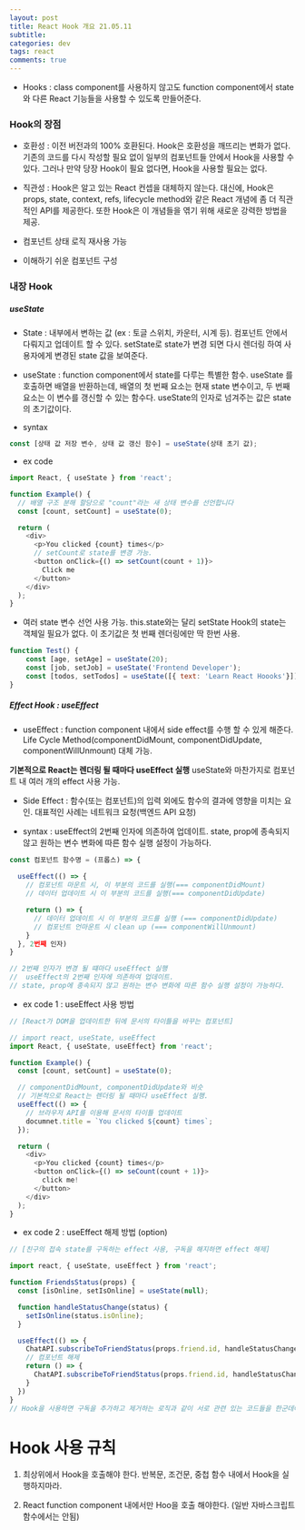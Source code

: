 ```yaml
--- 
layout: post  
title: React Hook 개요 21.05.11
subtitle: 
categories: dev
tags: react
comments: true  
--- 
```


- Hooks : class component를 사용하지 않고도 function component에서 state와 다른 React 기능들을 사용할 수 있도록 만들어준다.
 
### Hook의 장점

- 호환성 : 이전 버전과의 100% 호환된다. Hook은 호환성을 깨뜨리는 변화가 없다. 기존의 코드를 다시 작성할 필요 없이 일부의 컴포넌트들 안에서 Hook을 사용할 수 있다. 그러나 만약 당장 Hook이 필요 없다면, Hook을 사용할 필요는 없다. 

- 직관성 : Hook은 알고 있는 React 컨셉을 대체하지 않는다. 대신에, Hook은 props, state, context, refs, lifecycle method와 같은 React 개념에 좀 더 직관적인 API를 제공한다. 또한 Hook은 이 개념들을 엮기 위해 새로운 강력한 방법을 제공.

- 컴포넌트 상태 로직 재사용 가능

- 이해하기 쉬운 컴포넌트 구성

### 내장 Hook

##### useState

- State : 내부에서 변하는 값 (ex : 토글 스위치, 카운터, 시계 등). 컴포넌트 안에서 다뤄지고 업데이트 할 수 있다. setState로 state가 변경 되면 다시 렌더링 하여 사용자에게 변경된 state 값을 보여준다.

- useState : function component에서 state를 다루는 특별한 함수. useState 를 호출하면 배열을 반환하는데, 배열의 첫 번째 요소는 현재 state 변수이고, 두 번째 요소는 이 변수를 갱신할 수 있는 함수다. useState의 인자로 넘겨주는 값은 state의 초기값이다. 

- syntax

```js
const [상태 값 저장 변수, 상태 값 갱신 함수] = useState(상태 초기 값);
```

- ex code

```js
import React, { useState } from 'react';

function Example() {
  // 배열 구조 분해 할당으로 "count"라는 새 상태 변수를 선언합니다
  const [count, setCount] = useState(0);

  return (
    <div>
      <p>You clicked {count} times</p>
      // setCount로 state를 변경 가능.
      <button onClick={() => setCount(count + 1)}>
        Click me
      </button>
    </div>
  );
}
```

- 여러 state 변수 선언 사용 가능.
this.state와는 달리 setState Hook의 state는 객체일 필요가 없다. 이 초기값은 첫 번째 렌더링에만 딱 한번 사용.

```js
function Test() {
    const [age, setAge] = useState(20);
    const [job, setJob] = useState('Frontend Developer');
    const [todos, setTodos] = useState([{ text: 'Learn React Hoooks'}])
}
```

##### Effect Hook : useEffect

- useEffect : function component 내에서 side effect를 수행 할 수 있게 해준다.
Life Cycle Method(componentDidMount, componentDidUpdate, componentWillUnmount) 대체 가능.

**기본적으로 React는 렌더링 될 때마다 useEffect 실행** useState와 마찬가지로 컴포넌트 내 여러 개의 effect 사용 가능.

- Side Effect : 함수(또는 컴포넌트)의 입력 외에도 함수의 결과에 영향을 미치는 요인. 대표적인 사례는 네트워크 요청(백엔드 API 요청)

- syntax : useEffect의 2번째 인자에 의존하여 업데이트. state, prop에 종속되지 않고 원하는 변수 변화에 따른 함수 실행 설정이 가능하다.

```js
const 컴포넌트 함수명 = (프롭스) => {
  
  useEffect(() => {
    // 컴포넌트 마운트 시, 이 부분의 코드를 실행(=== componentDidMount)
    // 데이터 업데이트 시 이 부분의 코드를 실행(=== componentDidUpdate)

    return () => {
      // 데이터 업데이트 시 이 부분의 코드를 실행 (=== componentDidUpdate)
      // 컴포넌트 언마운트 시 clean up (=== componentWillUnmount)
    }
  }, 2번째 인자)
}

// 2번째 인자가 변경 될 떄마다 useEffect 실행
//  useEffect의 2번째 인자에 의존하여 업데이트. 
// state, prop에 종속되지 않고 원하는 변수 변화에 따른 함수 실행 설정이 가능하다.
```

- ex code 1 : useEffect 사용 방법

```js
// [React가 DOM을 업데이트한 뒤에 문서의 타이틀을 바꾸는 컴포넌트]

// import react, useState, useEffect 
import React, { useState, useEffect} from 'react';

function Example() {
  const [count, setCount] = useState(0);

  // componentDidMount, componentDidUpdate와 비슷
  // 기본적으로 React는 렌더링 될 때마다 useEffect 실행.
  useEffect(() => {
    // 브라우저 API를 이용해 문서의 타이틀 업데이트
    documnet.title = `You clicked ${count} times`;
  });

  return (
    <div>
      <p>You clicked {count} times</p>
      <button onClick={() => seCount(count + 1)}>
        click me!
      </button>
    </div>
  );
}
```

- ex code 2 : useEffect 해제 방법 (option) 

```js
// [친구의 접속 state를 구독하는 effect 사용, 구독을 해지하면 effect 해제]

import react, { useState, useEffect } from 'react';

function FriendsStatus(props) {
  const [isOnline, setIsOnline] = useState(null);

  function handleStatusChange(status) {
    setIsOnline(status.isOnline);
  }

  useEffect(() => {
    ChatAPI.subscribeToFriendStatus(props.friend.id, handleStatusChange);
    // 컴포넌트 해제
    return () => {
      ChatAPI.subscribeToFriendStatus(props.friend.id, handleStatusChange);
    }
  }) 
}
// Hook을 사용하면 구독을 추가하고 제거하는 로직과 같이 서로 관련 있는 코드들을 한군데에 모아서 작성할 수 있습니다.
```

# Hook 사용 규칙

1. 최상위에서 Hook을 호출해야 한다. 반복문, 조건문, 중첩 함수 내에서 Hook을 실행하지마라.

2. React function component 내에서만 Hoo을 호출 해야한다. (일반 자바스크립트 함수에서는 안됨)
